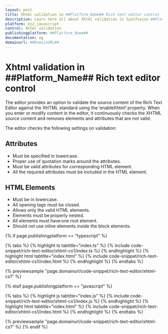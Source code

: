 ```yaml
---
layout: post
title: Xhtml validation in ##Platform_Name## Rich text editor control | Syncfusion
description: Learn here all about Xhtml validation in Syncfusion ##Platform_Name## Rich text editor control of Syncfusion Essential JS 2 and more.
platform: ej2-javascript
control: Xhtml validation 
publishingplatform: ##Platform_Name##
documentation: ug
domainurl: ##DomainURL##
---
```


# Xhtml validation in ##Platform_Name## Rich text editor control

The editor provides an option to validate the source content of the Rich Text Editor against the XHTML standard using the 'enableXhtml' property. When you enter or modify content in the editor, it continuously checks the XHTML source content and removes elements and attributes that are not valid.

The editor checks the following settings on validation:

## Attributes

* Must be specified in lowercase.
* Proper use of quotation marks around the attributes.
* Must be valid attributes for corresponding HTML element.
* All the required attributes must be included in the HTML element.

## HTML Elements

* Must be in lowercase.
* All opening tags must be closed.
* Allows only the valid HTML elements.
* Elements must be properly nested.
* All elements must have one root element.
* Should not use inline elements inside the block elements.

{% if page.publishingplatform == "typescript" %}

 {% tabs %}
{% highlight ts tabtitle="index.ts" %}
{% include code-snippet/rich-text-editor/xhtml-cs1/index.ts %}
{% endhighlight %}
{% highlight html tabtitle="index.html" %}
{% include code-snippet/rich-text-editor/xhtml-cs1/index.html %}
{% endhighlight %}
{% endtabs %}
        
{% previewsample "page.domainurl/code-snippet/rich-text-editor/xhtml-cs1" %}

{% elsif page.publishingplatform == "javascript" %}

{% tabs %}
{% highlight js tabtitle="index.js" %}
{% include code-snippet/rich-text-editor/xhtml-cs1/index.js %}
{% endhighlight %}
{% highlight html tabtitle="index.html" %}
{% include code-snippet/rich-text-editor/xhtml-cs1/index.html %}
{% endhighlight %}
{% endtabs %}

{% previewsample "page.domainurl/code-snippet/rich-text-editor/xhtml-cs1" %}
{% endif %}
